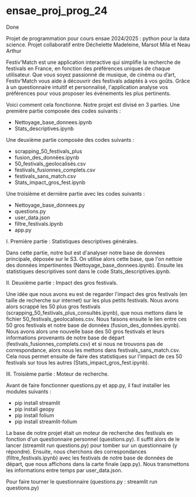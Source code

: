 # ensae_proj_prog_24
Done

Projet de programmation pour cours ensae 2024/2025 : python pour la data science. Projet collaboratif entre Déchelette Madeleine, Marsot Mila et Neau Arthur

Festiv'Match est une application interactive qui simplifie la recherche de festivals en France, en fonction des préférences uniques de chaque utilisateur. Que vous soyez passionné de musique, de cinéma ou d’art, Festiv'Match vous aide à découvrir des festivals adaptés à vos goûts. Grâce à un questionnaire intuitif et personnalisé, l'application analyse vos préférences pour vous proposer les événements les plus pertinents.

Voici comment cela fonctionne. Notre projet est divisé en 3 parties. 
Une première partie composée des codes suivants :
- Nettoyage_base_donnees.ipynb
- Stats_descriptives.ipynb

Une deuxième partie composée des codes suivants : 
- scrapping_50_festivals_plus
- fusion_des_données.ipynb
- 50_festivals_geolocalisés.csv
- festivals_fusionnes_complets.csv
- festivals_sans_match.csv
- Stats_impact_gros_fest.ipynb

Une troisième et dernière partie avec les codes suivants :
- Nettoyage_base_donnees.py
- questions.py
- user_data.json
- filtre_festivals.ipynb
- app.py



I. Première partie : Statistiques descriptives générales.

Dans cette partie, notre but est d'analyser notre base de données principale, déposée sur le S3. On utilise alors cette base, que l'on nettoie des données impertinentes (Nettoyage_base_donnees.ipynb). Ensuite les statistiques descriptives sont dans le code Stats_descriptives.ipynb.



II. Deuxième partie : Impact des gros festivals.

Une idée que nous avons eu est de regarder l'impact des gros festivals (en taille de recherche sur internet) sur les plus petits festivals. Nous avons alors scrappé les 50 plus gros festivals (scrapping_50_festivals_plus_consultés.ipynb), que nous mettons dans le fichier 50_festivals_geolocalises.csv. Nous faisons ensuite le lien entre ces 50 gros festivals et notre base de données (fusion_des_données.ipynb). Nous avons alors une nouvelle base des 50 gros festivals et leurs informations provenants de notre base de départ (festivals_fusionnes_complets.csv) et si nous ne trouvons pas de correspondance, alors nous les mettons dans festivals_sans_match.csv. 
Cela nous permet ensuite de faire des statistiques sur l'impact de ces 50 festivals sur tous les autres (Stats_impact_gros_fest.ipynb).



III. Troisième partie : Moteur de recherche.

Avant de faire fonctionner questions.py et app.py, il faut installer les modules suivants :
- pip install streamlit
- pip install geopy
- pip install folium
- pip install streamlit-folium


La base de notre projet était un moteur de recherche des festivals en fonction d'un questionnaire personnel (questions.py). Il suffit alors de le lancer (streamlit run questions.py) pour tomber sur un questionnaire (y répondre). Ensuite, nous cherchons des correspondances (filtre_festivals.ipynb) avec les festivals de notre base de données de départ, que nous affichons dans la carte finale (app.py). Nous transmettons les informations entre temps par user_data.json.

Pour faire tourner le questionnaire (questions.py : streamlit run questions.py)
